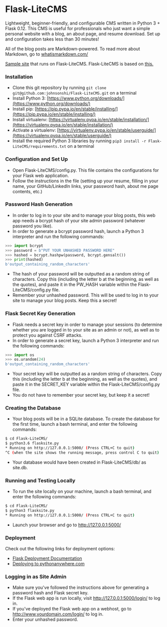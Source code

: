 # Flask-LiteCMS

Lightweight, beginner-friendly, and configurable CMS written in Python 3 + Flask 0.12. This CMS is useful for professionals who just want a simple personal website with a blog, an about page, and resume download. Set up and configuration takes less than 30 minutes!

All of the blog posts are Markdown-powered. To read more about Markdown, go to [whatismarkdown.com/](whatismarkdown.com/)

[Sample site](http://www.johnsonshi.com) that runs on Flask-LiteCMS. Flask-LiteCMS is based on [this.](http://charlesleifer.com/blog/how-to-make-a-flask-blog-in-one-hour-or-less/)

### Installation

* Clone this git repository by running `git clone git@github.com:johnsonshi/Flask-LiteCMS.git` on a terminal
* Install Python 3: [https://www.python.org/downloads/](https://www.python.org/downloads/)
* Install pip: [https://pip.pypa.io/en/stable/installing/](https://pip.pypa.io/en/stable/installing/)
* Install virtualenv: [https://virtualenv.pypa.io/en/stable/installation/](https://virtualenv.pypa.io/en/stable/installation/)
* Activate a virtualenv: [https://virtualenv.pypa.io/en/stable/userguide/](https://virtualenv.pypa.io/en/stable/userguide/)
* Install the required Python 3 libraries by running `pip3 install -r Flask-LiteCMS/requirements.txt` on a terminal

### Configuration and Set Up

* Open Flask-LiteCMS/config.py. This file contains the configurations for your Flask web application.
* Follow the instructions in the file (setting up your resume, filling in your name, your GitHub/LinkedIn links, your password hash, about me page contents, etc.)

### Password Hash Generation

* In order to log in to your site and to manage your blog posts, this web app needs a bcrypt hash of your site admin password (whatever password you like).
* In order to generate a bcrypt password hash, launch a Python 3 interpreter and run the following commands:
``` python
>>> import bcrypt
>>> password = b"PUT YOUR UNHASHED PASSWORD HERE"
>>> hashed = bcrypt.hashpw(password, bcrypt.gensalt())
>>> print(hashed)
b'output_containing_random_characters'
```
* The hash of your password will be outputted as a random string of characters. Copy this (including the letter b at the beginning, as well as the quotes), and paste it in the PW_HASH variable within the Flask-LiteCMS/config.py file.
* Remember your unhashed password. This will be used to log in to your site to manage your blog posts. Keep this a secret!

### Flask Secret Key Generation

* Flask needs a secret key in order to manage your sessions (to determine whether you are logged in to your site as an admin or not), as well as to protect you against CSRF attacks.
* In order to generate a secret key, launch a Python 3 interpreter and run the following commands:
``` python
>>> import os
>>> os.urandom(24)
b'output_containing_random_characters'
```
* Your secret key will be outputted as a random string of characters. Copy this (including the letter b at the beginning, as well as the quotes), and paste it in the SECRET_KEY variable within the Flask-LiteCMS/config.py file.
* You do not have to remember your secret key, but keep it a secret!

### Creating the Database

* Your blog posts will be in a SQLite database. To create the database for the first time, launch a bash terminal, and enter the following commands:
```bash
$ cd Flask-LiteCMS/
$ python3.6 flasksite.py
* Running on http://127.0.0.1:5000/ (Press CTRL+C to quit)
^C (when the site shows the running message, press control C to quit)
```
* Your database would have been created in Flask-LiteCMS/db/ as site.db.

### Running and Testing Locally

* To run the site locally on your machine, launch a bash terminal, and enter the following commands:
```bash
$ cd Flask-LiteCMS/
$ python3 flasksite.py
* Running on http://127.0.0.1:5000/ (Press CTRL+C to quit)
```
* Launch your browser and go to http://127.0.0.1:5000/

### Deployment

Check out the following links for deployment options:
* [Flask Deployment Documentation](http://flask.pocoo.org/docs/0.12/deploying/)
* [Deploying to pythonanywhere.com](https://help.pythonanywhere.com/pages/Flask/)

### Logging in as Site Admin

* Make sure you've followed the instructions above for generating a password hash and Flask secret key.
* If the Flask web app is run locally, visit http://127.0.0.1:5000/login/ to log in.
* If you've deployed the Flask web app on a webhost, go to http://www.yourdomain.com/login/ to log in.
* Enter your unhashed password.
